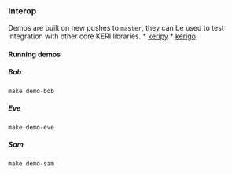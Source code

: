 ### Interop

Demos are built on new pushes to `master`, they can be used to test integration with other core KERI libraries.
    * [keripy](https://github.com/WebOfTrust/keripy)
    * [kerigo](https://github.com/decentralized-identity/kerigo)

#### Running demos

##### Bob
```shell
make demo-bob
```

##### Eve
```shell
make demo-eve
```

##### Sam
```shell
make demo-sam
```